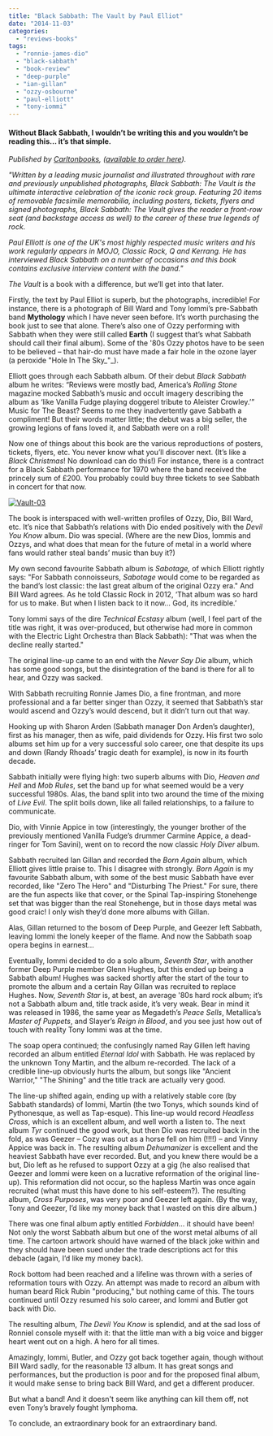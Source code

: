 ```yaml
---
title: "Black Sabbath: The Vault by Paul Elliot"
date: "2014-11-03"
categories: 
  - "reviews-books"
tags: 
  - "ronnie-james-dio"
  - "black-sabbath"
  - "book-review"
  - "deep-purple"
  - "ian-gillan"
  - "ozzy-osbourne"
  - "paul-elliott"
  - "tony-iommi"
---
```


#### Without Black Sabbath, I wouldn’t be writing this and you wouldn’t be reading this… it’s that simple.

_Published by [Carltonbooks](http://www.carltonbooks.co.uk), ([available to order here](www.prionbooks.co.uk/books/products/black-sabbath-the-vault))._

_"Written by a leading music journalist and illustrated throughout with rare and previously unpublished photographs, Black Sabbath: The Vault is the ultimate interactive celebration of the iconic rock group. Featuring 20 items of removable facsimile memorabilia, including posters, tickets, flyers and signed photographs, Black Sabbath: The Vault gives the reader a front-row seat (and backstage access as well) to the career of these true legends of rock._

_Paul Elliott is one of the UK's most highly respected music writers and his work regularly appears in MOJO, Classic Rock, Q and Kerrang. He has interviewed Black Sabbath on a number of occasions and this book contains exclusive interview content with the band."_

_The Vault_ is a book with a difference, but we’ll get into that later.

Firstly, the text by Paul Elliot is superb, but the photographs, incredible! For instance, there is a photograph of Bill Ward and Tony Iommi’s pre-Sabbath band **Mythology** which I have never seen before. It’s worth purchasing the book just to see that alone. There’s also one of Ozzy performing with Sabbath when they were still called **Earth** (I suggest that’s what Sabbath should call their final album). Some of the '80s Ozzy photos have to be seen to be believed – that hair-do must have made a fair hole in the ozone layer (a peroxide "Hole In The Sky_"_).

Elliott goes through each Sabbath album. Of their debut _Black Sabbath_ album he writes: “Reviews were mostly bad, America’s _Rolling Stone_ magazine mocked Sabbath’s music and occult imagery describing the album as ‘like Vanilla Fudge playing doggerel tribute to Aleister Crowley.’” Music for The Beast? Seems to me they inadvertently gave Sabbath a compliment! But their words matter little; the debut was a big seller, the growing legions of fans loved it, and Sabbath were on a roll!

Now one of things about this book are the various reproductions of posters, tickets, flyers, etc. You never know what you’ll discover next. (It’s like a _Black Christmas_! No download can do this!) For instance, there is a contract for a Black Sabbath performance for 1970 where the band received the princely sum of £200. You probably could buy three tickets to see Sabbath in concert for that now.

[![Vault-03](https://hellbound.ca/wp-content/uploads/2014/11/Vault-03.jpg)](https://hellbound.ca/wp-content/uploads/2014/11/Vault-03.jpg)

The book is interspaced with well-written profiles of Ozzy, Dio, Bill Ward, etc. It’s nice that Sabbath’s relations with Dio ended positively with the _Devil You Know_ album. Dio was special. (Where are the new Dios, Iommis and Ozzys, and what does that mean for the future of metal in a world where fans would rather steal bands’ music than buy it?)

My own second favourite Sabbath album is _Sabotage,_ of which Elliott rightly says: "For Sabbath connoisseurs, _Sabotage_ would come to be regarded as the band’s lost classic: the last great album of the original Ozzy era." And Bill Ward agrees. As he told Classic Rock in 2012, ‘That album was so hard for us to make. But when I listen back to it now… God, its incredible.’

Tony Iommi says of the dire _Technical Ecstasy_ album (well, I feel part of the title was right, it was over-produced, but otherwise had more in common with the Electric Light Orchestra than Black Sabbath): "That was when the decline really started."

The original line-up came to an end with the _Never Say Die_ album, which has some good songs, but the disintegration of the band is there for all to hear, and Ozzy was sacked.

With Sabbath recruiting Ronnie James Dio, a fine frontman, and more professional and a far better singer than Ozzy, it seemed that Sabbath’s star would ascend and Ozzy’s would descend, but it didn’t turn out that way.

Hooking up with Sharon Arden (Sabbath manager Don Arden’s daughter), first as his manager, then as wife, paid dividends for Ozzy. His first two solo albums set him up for a very successful solo career, one that despite its ups and down (Randy Rhoads’ tragic death for example), is now in its fourth decade.

Sabbath initially were flying high: two superb albums with Dio, _Heaven and Hell_ and _Mob Rules_, set the band up for what seemed would be a very successful 1980s. Alas, the band split into two around the time of the mixing of _Live Evil_. The split boils down, like all failed relationships, to a failure to communicate.

Dio, with Vinnie Appice in tow (interestingly, the younger brother of the previously mentioned Vanilla Fudge’s drummer Carmine Appice, a dead-ringer for Tom Savini), went on to record the now classic _Holy Diver_ album.

Sabbath recruited Ian Gillan and recorded the _Born Again_ album, which Elliott gives little praise to. This I disagree with strongly. _Born Again_ is my favourite Sabbath album, with some of the best music Sabbath have ever recorded, like "Zero The Hero" and "Disturbing The Priest." For sure, there are the fun aspects like that cover, or the Spinal Tap-inspiring Stonehenge set that was bigger than the real Stonehenge, but in those days metal was good craic! I only wish they’d done more albums with Gillan.

Alas, Gillan returned to the bosom of Deep Purple, and Geezer left Sabbath, leaving Iommi the lonely keeper of the flame. And now the Sabbath soap opera begins in earnest…

Eventually, Iommi decided to do a solo album, _Seventh Star_, with another former Deep Purple member Glenn Hughes, but this ended up being a Sabbath album! Hughes was sacked shortly after the start of the tour to promote the album and a certain Ray Gillan was recruited to replace Hughes. Now, _Seventh Star_ is, at best, an average '80s hard rock album; it’s not a Sabbath album and, title track aside, it’s very weak. Bear in mind it was released in 1986, the same year as Megadeth’s _Peace Sells_, Metallica’s _Master of_ _Puppets_, and Slayer’s _Reign in Blood_, and you see just how out of touch with reality Tony Iommi was at the time.

The soap opera continued; the confusingly named Ray Gillen left having recorded an album entitled _Eternal Idol_ with Sabbath. He was replaced by the unknown Tony Martin, and the album re-recorded. The lack of a credible line-up obviously hurts the album, but songs like "Ancient Warrior," "The Shining" and the title track are actually very good.

The line-up shifted again, ending up with a relatively stable core (by Sabbath standards) of Iommi, Martin (the two Tonys, which sounds kind of Pythonesque, as well as Tap-esque). This line-up would record _Headless Cross_, which is an excellent album, and well worth a listen to. The next album _Tyr_ continued the good work, but then Dio was recruited back in the fold, as was Geezer – Cozy was out as a horse fell on him (!!!!) – and Vinny Appice was back in. The resulting album _Dehumanizer_ is excellent and the heaviest Sabbath have ever recorded. But, and you knew there would be a but, Dio left as he refused to support Ozzy at a gig (he also realised that Geezer and Iommi were keen on a lucrative reformation of the original line-up). This reformation did not occur, so the hapless Martin was once again recruited (what must this have done to his self-esteem?). The resulting album, _Cross Purposes_, was very poor and Geezer left again. (By the way, Tony and Geezer, I’d like my money back that I wasted on this dire album.)

There was one final album aptly entitled _Forbidden_… it should have been! Not only the worst Sabbath album but one of the worst metal albums of all time. The cartoon artwork should have warned of the black joke within and they should have been sued under the trade descriptions act for this debacle (again, I’d like my money back).

Rock bottom had been reached and a lifeline was thrown with a series of reformation tours with Ozzy. An attempt was made to record an album with human beard Rick Rubin "producing," but nothing came of this. The tours continued until Ozzy resumed his solo career, and Iommi and Butler got back with Dio.

The resulting album, _The Devil You Know_ is splendid, and at the sad loss of RonnieI console myself with it: that the little man with a big voice and bigger heart went out on a high. A hero for all times.

Amazingly, Iommi, Butler, and Ozzy got back together again, though without Bill Ward sadly, for the reasonable _13_ album. It has great songs and performances, but the production is poor and for the proposed final album, it would make sense to bring back Bill Ward, and get a different producer.

But what a band! And it doesn't seem like anything can kill them off, not even Tony’s bravely fought lymphoma.

To conclude, an extraordinary book for an extraordinary band.
